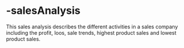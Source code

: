 # -salesAnalysis
This sales analysis describes the different activities in a sales company including the profit, loos, sale trends, highest product sales and lowest product sales.
